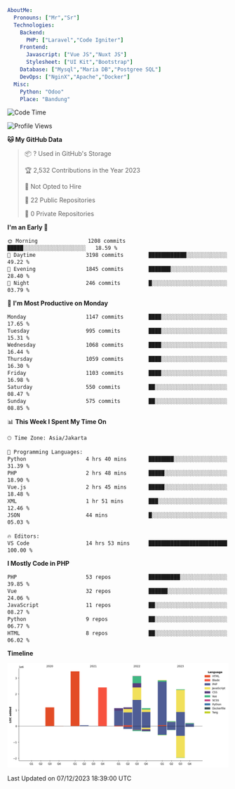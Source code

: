 ```yaml
AboutMe:
  Pronouns: ["Mr","Sr"]
  Technologies:
    Backend:
      PHP: ["Laravel","Code Igniter"]
    Frontend:
      Javascript: ["Vue JS","Nuxt JS"]
      Stylesheet: ["UI Kit","Bootstrap"]
    Database: ["Mysql","Maria DB","Postgree SQL"]
    DevOps: ["NginX","Apache","Docker"]
  Misc:
    Python: "Odoo"
    Place: "Bandung"
```

<!--START_SECTION:waka-->
![Code Time](http://img.shields.io/badge/Code%20Time-892%20hrs%209%20mins-blue)

![Profile Views](http://img.shields.io/badge/Profile%20Views-3-blue)

**🐱 My GitHub Data** 

> 📦 ? Used in GitHub's Storage 
 > 
> 🏆 2,532 Contributions in the Year 2023
 > 
> 🚫 Not Opted to Hire
 > 
> 📜 22 Public Repositories 
 > 
> 🔑 0 Private Repositories 
 > 
**I'm an Early 🐤** 

```text
🌞 Morning                1208 commits        █████░░░░░░░░░░░░░░░░░░░░   18.59 % 
🌆 Daytime                3198 commits        ████████████░░░░░░░░░░░░░   49.22 % 
🌃 Evening                1845 commits        ███████░░░░░░░░░░░░░░░░░░   28.40 % 
🌙 Night                  246 commits         █░░░░░░░░░░░░░░░░░░░░░░░░   03.79 % 
```
📅 **I'm Most Productive on Monday** 

```text
Monday                   1147 commits        ████░░░░░░░░░░░░░░░░░░░░░   17.65 % 
Tuesday                  995 commits         ████░░░░░░░░░░░░░░░░░░░░░   15.31 % 
Wednesday                1068 commits        ████░░░░░░░░░░░░░░░░░░░░░   16.44 % 
Thursday                 1059 commits        ████░░░░░░░░░░░░░░░░░░░░░   16.30 % 
Friday                   1103 commits        ████░░░░░░░░░░░░░░░░░░░░░   16.98 % 
Saturday                 550 commits         ██░░░░░░░░░░░░░░░░░░░░░░░   08.47 % 
Sunday                   575 commits         ██░░░░░░░░░░░░░░░░░░░░░░░   08.85 % 
```


📊 **This Week I Spent My Time On** 

```text
🕑︎ Time Zone: Asia/Jakarta

💬 Programming Languages: 
Python                   4 hrs 40 mins       ████████░░░░░░░░░░░░░░░░░   31.39 % 
PHP                      2 hrs 48 mins       █████░░░░░░░░░░░░░░░░░░░░   18.90 % 
Vue.js                   2 hrs 45 mins       █████░░░░░░░░░░░░░░░░░░░░   18.48 % 
XML                      1 hr 51 mins        ███░░░░░░░░░░░░░░░░░░░░░░   12.46 % 
JSON                     44 mins             █░░░░░░░░░░░░░░░░░░░░░░░░   05.03 % 

🔥 Editors: 
VS Code                  14 hrs 53 mins      █████████████████████████   100.00 % 
```

**I Mostly Code in PHP** 

```text
PHP                      53 repos            ██████████░░░░░░░░░░░░░░░   39.85 % 
Vue                      32 repos            ██████░░░░░░░░░░░░░░░░░░░   24.06 % 
JavaScript               11 repos            ██░░░░░░░░░░░░░░░░░░░░░░░   08.27 % 
Python                   9 repos             ██░░░░░░░░░░░░░░░░░░░░░░░   06.77 % 
HTML                     8 repos             ██░░░░░░░░░░░░░░░░░░░░░░░   06.02 % 
```



**Timeline**

![Lines of Code chart](https://raw.githubusercontent.com/vheins/vheins/main/assets/bar_graph.png)


 Last Updated on 07/12/2023 18:39:00 UTC
<!--END_SECTION:waka-->
